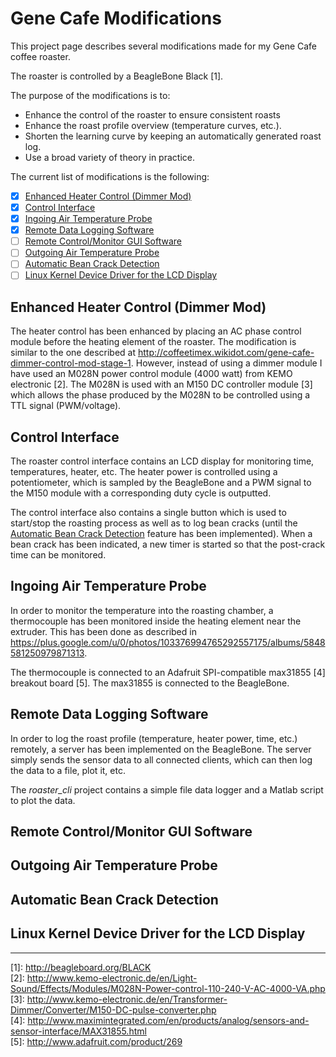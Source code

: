 # Gene Cafe Modifications
This project page describes several modifications made for my Gene
Cafe coffee roaster.

The roaster is controlled by a BeagleBone Black [1].

The purpose of the modifications is to:
- Enhance the control of the roaster to ensure consistent roasts
- Enhance the roast profile overview (temperature curves, etc.).
- Shorten the learning curve by keeping an automatically generated
  roast log.
- Use a broad variety of theory in practice.

The current list of modifications is the following:
- [x] [Enhanced Heater Control (Dimmer Mod)](#enhanced-heater-control-dimmer-mod)
- [x] [Control Interface](#control-interface)
- [x] [Ingoing Air Temperature Probe](#ingoing-air-temperature-probe)
- [x] [Remote Data Logging Software](#remote-data-logging-software)
- [ ] [Remote Control/Monitor GUI Software](#remote-controlmonitor-gui-software)
- [ ] [Outgoing Air Temperature Probe](#outgoing-air-temperature-probe)
- [ ] [Automatic Bean Crack Detection](#automatic-bean-crack-detection)
- [ ] [Linux Kernel Device Driver for the LCD Display](#linux-kernel-device-driver-for-the-lcd-display)

## Enhanced Heater Control (Dimmer Mod)
The heater control has been enhanced by placing an AC phase control module
before the heating element of the roaster. The modification is similar
to the one described at
http://coffeetimex.wikidot.com/gene-cafe-dimmer-control-mod-stage-1. However,
instead of using a dimmer module I have used an M028N power control module (4000 watt) from KEMO
electronic [2]. The M028N is used with an M150 DC controller module
[3] which allows the phase produced by the M028N to be controlled
using a TTL signal (PWM/voltage).

## Control Interface
The roaster control interface contains an LCD display for monitoring
time, temperatures, heater, etc. The heater power is controlled
using a potentiometer, which is sampled by the BeagleBone and a PWM
signal to the M150 module with a corresponding duty cycle is
outputted.

The control interface also contains a single button which is used to
start/stop the roasting process as well as to log bean cracks (until
the [Automatic Bean Crack Detection](#automatic-bean-crack-detection)
feature has been implemented). When a bean crack has been indicated, a
new timer is started so that the post-crack time can be monitored.

## Ingoing Air Temperature Probe
In order to monitor the temperature into the roasting chamber, a
thermocouple has been monitored inside the heating element near the
extruder. This has been done as described in
https://plus.google.com/u/0/photos/103376994765292557175/albums/5848581250979871313.

The thermocouple is connected to an Adafruit SPI-compatible max31855
[4] breakout
board [5]. The max31855 is connected to the BeagleBone.

## Remote Data Logging Software
In order to log the roast profile (temperature, heater power, time, etc.)
remotely, a server has been implemented on the BeagleBone. The server
simply sends the sensor data to all connected clients, which can then
log the data to a file, plot it, etc.

The *roaster_cli* project contains a simple file data logger and a Matlab
script to plot the data.

## Remote Control/Monitor GUI Software

## Outgoing Air Temperature Probe

## Automatic Bean Crack Detection

## Linux Kernel Device Driver for the LCD Display


----------
\[1\]: http://beagleboard.org/BLACK  
\[2\]:
http://www.kemo-electronic.de/en/Light-Sound/Effects/Modules/M028N-Power-control-110-240-V-AC-4000-VA.php  
\[3\]:
http://www.kemo-electronic.de/en/Transformer-Dimmer/Converter/M150-DC-pulse-converter.php  
\[4\]:
http://www.maximintegrated.com/en/products/analog/sensors-and-sensor-interface/MAX31855.html  
\[5\]: http://www.adafruit.com/product/269  
